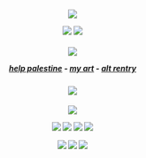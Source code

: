 <div align="center">
  <div align="center">
 <h5 align="center">
 <img src="https://files.catbox.moe/2pobo2.png">
   
  ![](https://komarev.com/ghpvc/?username=bloodymayhem&style=flat&color=A7B9B5&base=19274&label=fans) ![](https://files.catbox.moe/fxi81m.gif)
<div align="center">
 <h5 align="center">
 <img src="https://files.catbox.moe/nnr9x6.gif">
        
  [help palestine](https://arab.org/click-to-help/palestine/#google_vignette) - [my art](https://rentry.co/monart) - [alt rentry](https://rentry.co/prosecutormiles)
 </div>
 <div align="center">
 <h5 align="center">
 <img src="https://files.catbox.moe/fwmmfu.jpg">  
     <div align="center"> 
 <div align="center">
  <div align="center">
 <h5 align="center">
 <img src="https://files.catbox.moe/pcar5m.png">
    <p align="center">
<img src=https://files.catbox.moe/ecsgm6.gif?v=52814815> <img src=https://files.catbox.moe/yq493v.gif?v=52814815> <img src=https://files.catbox.moe/y0wfif.gif> <img src=https://files.catbox.moe/q2qpyy.gif>
<p align="center">
<img src=https://files.catbox.moe/gn7bw5.gif> <img src=https://files.catbox.moe/5ljfyj.gif> <img src=https://gifcity.carrd.co/assets/images/gallery57/0c326f80.png?v=52814815>

 
